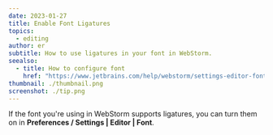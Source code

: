 ```yaml
---
date: 2023-01-27
title: Enable Font Ligatures
topics:
  - editing
author: er
subtitle: How to use ligatures in your font in WebStorm.
seealso:
  - title: How to configure font
    href: "https://www.jetbrains.com/help/webstorm/settings-editor-font.html"
thumbnail: ./thumbnail.png
screenshot: ./tip.png
---
```


If the font you're using in WebStorm supports ligatures, you can turn them on in **Preferences / Settings | Editor | Font**.
